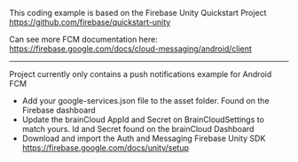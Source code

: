 This coding example is based on the Firebase Unity Quickstart Project
https://github.com/firebase/quickstart-unity

Can see more FCM documentation here: https://firebase.google.com/docs/cloud-messaging/android/client

----------------

Project currently only contains a push notifications example for Android FCM

- Add your google-services.json file to the asset folder. Found on the Firebase dashboard
- Update the brainCloud AppId and Secret on BrainCloudSettings to match yours. Id and Secret found on the brainCloud Dashboard
- Download and import the Auth and Messaging Firebase Unity SDK
https://firebase.google.com/docs/unity/setup